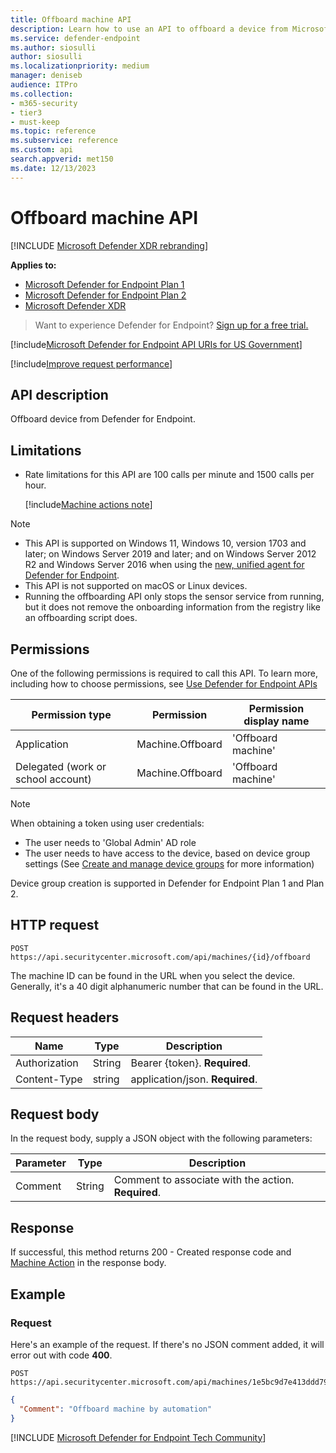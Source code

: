 ```yaml
---
title: Offboard machine API
description: Learn how to use an API to offboard a device from Microsoft Defender for Endpoint.
ms.service: defender-endpoint
ms.author: siosulli
author: siosulli
ms.localizationpriority: medium
manager: deniseb
audience: ITPro
ms.collection: 
- m365-security
- tier3
- must-keep
ms.topic: reference
ms.subservice: reference
ms.custom: api
search.appverid: met150
ms.date: 12/13/2023
---
```


# Offboard machine API

[!INCLUDE [Microsoft Defender XDR rebranding](../../../includes/microsoft-defender.md)]

**Applies to:**
- [Microsoft Defender for Endpoint Plan 1](https://go.microsoft.com/fwlink/p/?linkid=2154037)
- [Microsoft Defender for Endpoint Plan 2](https://go.microsoft.com/fwlink/p/?linkid=2154037)
- [Microsoft Defender XDR](https://go.microsoft.com/fwlink/?linkid=2118804)

> Want to experience Defender for Endpoint? [Sign up for a free trial.](https://signup.microsoft.com/create-account/signup?products=7f379fee-c4f9-4278-b0a1-e4c8c2fcdf7e&ru=https://aka.ms/MDEp2OpenTrial?ocid=docs-wdatp-exposedapis-abovefoldlink)

[!include[Microsoft Defender for Endpoint API URIs for US Government](../../../includes/microsoft-defender-api-usgov.md)]

[!include[Improve request performance](../../../includes/improve-request-performance.md)]

## API description

Offboard device from Defender for Endpoint.

## Limitations

- Rate limitations for this API are 100 calls per minute and 1500 calls per hour.

  [!include[Machine actions note](../../../includes/machineactionsnote.md)]

> [!NOTE]
> - This API is supported on Windows 11, Windows 10, version 1703 and later; on Windows Server 2019 and later; and on Windows Server 2012 R2 and Windows Server 2016 when using the [new, unified agent for Defender for Endpoint](../update-agent-mma-windows.md#upgrade-to-the-new-unified-agent-for-defender-for-endpoint).
> - This API is not supported on macOS or Linux devices.
> - Running the offboarding API only stops the sensor service from running, but it does not remove the onboarding information from the registry like an offboarding script does.

## Permissions

One of the following permissions is required to call this API. To learn more, including how to choose permissions, see [Use Defender for Endpoint APIs](apis-intro.md)

Permission type|Permission|Permission display name
---|---|---
Application|Machine.Offboard|'Offboard machine'
Delegated (work or school account)|Machine.Offboard|'Offboard machine'

> [!NOTE]
> When obtaining a token using user credentials:
>
> - The user needs to 'Global Admin' AD role
> - The user needs to have access to the device, based on device group settings (See [Create and manage device groups](../machine-groups.md) for more information)
>
> Device group creation is supported in Defender for Endpoint Plan 1 and Plan 2.  

## HTTP request

```http
POST https://api.securitycenter.microsoft.com/api/machines/{id}/offboard
```

The machine ID can be found in the URL when you select the device. Generally, it's a 40 digit alphanumeric number that can be found in the URL.

## Request headers

Name|Type|Description
---|---|---
Authorization|String|Bearer {token}. **Required**.
Content-Type|string|application/json. **Required**.

## Request body

In the request body, supply a JSON object with the following parameters:

Parameter|Type|Description
---|---|---
Comment|String|Comment to associate with the action. **Required**.

## Response

If successful, this method returns 200 - Created response code and [Machine Action](machineaction.md) in the response body.

## Example

### Request

Here's an example of the request. If there's no JSON comment added, it will error out with code **400**.

```http
POST https://api.securitycenter.microsoft.com/api/machines/1e5bc9d7e413ddd7902c2932e418702b84d0cc07/offboard
```

```json
{
  "Comment": "Offboard machine by automation"
}
```
[!INCLUDE [Microsoft Defender for Endpoint Tech Community](../../../includes/defender-mde-techcommunity.md)]
